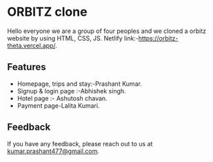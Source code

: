 # ORBITZ clone

Hello everyone we are a group of four peoples and we cloned a orbitz website by using HTML, CSS, JS.
Netlify link:-https://orbitz-theta.vercel.app/.


## Features

- Homepage, trips and stay:-Prashant Kumar.
- Signup & login page :-Abhishek singh.
- Hotel page :- Ashutosh chavan.
- Payment page-Lalita Kumari.


## Feedback

If you have any feedback, please reach out to us at kumar.prashant477@gmail.com.
